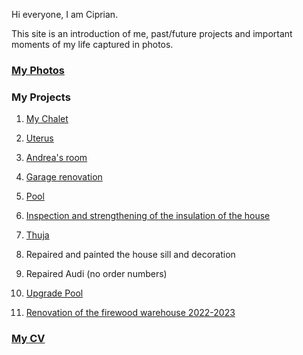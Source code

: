
Hi everyone, I am Ciprian.

This site is an introduction of me, past/future projects and important moments of my life captured in photos.

### [My Photos](./photos/)


### My Projects

1.  [My Chalet](./projects/cabana/)
1.  [Uterus](./projects/uterus/)
1.  [Andrea's room](./projects/camera_andrea/)
1.  [Garage renovation](./projects/renovare_garaj/)
1.  [Pool](./projects/piscina/)

1.  [Inspection and strengthening of the insulation of the house](./projects/renovare_casa/)
1.  [Thuja](./projects/taiat_tuia/)
1.  Repaired and painted the house sill and decoration
1.  Repaired Audi (no order numbers)
1.  [Upgrade Pool](./projects/schimbat_piscina/)
1.  [Renovation of the firewood warehouse 2022-2023](./projects/renovat_depozit_lemne/)

### [My CV](./my-cv/)